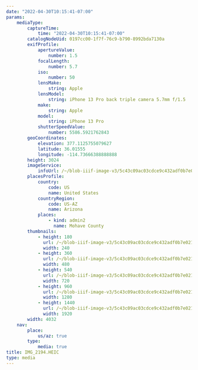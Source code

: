 ```yaml
---
date: "2022-04-30T10:15:41-07:00"
params:
    mediaType:
        captureTime:
            time: "2022-04-30T10:15:41-07:00"
        catalogNodeUid: 0197cc00-1f7f-76c9-b790-8992bda7130a
        exifProfile:
            apertureValue:
                number: 1.5
            focalLength:
                number: 5.7
            iso:
                number: 50
            lensMake:
                string: Apple
            lensModel:
                string: iPhone 13 Pro back triple camera 5.7mm f/1.5
            make:
                string: Apple
            model:
                string: iPhone 13 Pro
            shutterSpeedValue:
                number: 5586.5921762843
        geoCoordinates:
            elevation: 377.1125755079627
            latitude: 36.01555
            longitude: -114.73666388888888
        height: 3024
        imageService:
            infoUrl: /~/blob-iiif-image-v3/5c43c09ac03cdce9c432adf0b7e02111941086eb9414840f026e844aa4e3f6d1/info.json
        placesProfile:
            country:
                code: US
                name: United States
            countryRegion:
                code: US-AZ
                name: Arizona
            places:
                - kind: admin2
                  name: Mohave County
        thumbnails:
            - height: 180
              url: /~/blob-iiif-image-v3/5c43c09ac03cdce9c432adf0b7e02111941086eb9414840f026e844aa4e3f6d1/full/240%2C180/0/default.jpg
              width: 240
            - height: 360
              url: /~/blob-iiif-image-v3/5c43c09ac03cdce9c432adf0b7e02111941086eb9414840f026e844aa4e3f6d1/full/480%2C360/0/default.jpg
              width: 480
            - height: 540
              url: /~/blob-iiif-image-v3/5c43c09ac03cdce9c432adf0b7e02111941086eb9414840f026e844aa4e3f6d1/full/720%2C540/0/default.jpg
              width: 720
            - height: 960
              url: /~/blob-iiif-image-v3/5c43c09ac03cdce9c432adf0b7e02111941086eb9414840f026e844aa4e3f6d1/full/1280%2C960/0/default.jpg
              width: 1280
            - height: 1440
              url: /~/blob-iiif-image-v3/5c43c09ac03cdce9c432adf0b7e02111941086eb9414840f026e844aa4e3f6d1/full/1920%2C1440/0/default.jpg
              width: 1920
        width: 4032
    nav:
        place:
            us/az: true
        type:
            media: true
title: IMG_2194.HEIC
type: media
---
```

